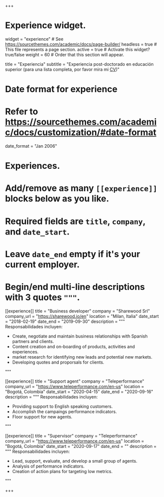 +++
# Experience widget.
widget = "experience"  # See https://sourcethemes.com/academic/docs/page-builder/
headless = true  # This file represents a page section.
active = true  # Activate this widget? true/false
weight = 60  # Order that this section will appear.

title = "Experiencia"
subtitle = "Experiencia post-doctorado en educación superior (para una lista completa, por favor mira mi [CV](/es/files/JDL_CV_es.pdf))"

# Date format for experience
#   Refer to https://sourcethemes.com/academic/docs/customization/#date-format
date_format = "Jan 2006"

# Experiences.
#   Add/remove as many `[[experience]]` blocks below as you like.
#   Required fields are `title`, `company`, and `date_start`.
#   Leave `date_end` empty if it's your current employer.
#   Begin/end multi-line descriptions with 3 quotes `"""`.
[[experience]]
  title = "Business developer"
  company = "Sharewood Srl"
  company_url = "https://sharewood.io/en"
  location = "Milan, Italia"
  date_start = "2018-02-19"
  date_end = "2019-09-30"
  description = """
  Responsabilidades incluyen:
  
  * Create, negotiate and maintain business relationships with Spanish partners and clients. 
  * Content creation and on-boarding of products, activities and experiences.
  * market research for identifying new leads and potential new markets.
  * Developing quotes and proporsals for clients.

  """

[[experience]]
  title = "Support agent"
  company = "Teleperformance"
  company_url = "https://www.teleperformance.com/en-us"
  location = "Bogotá, Colombia"
  date_start = "2020-04-15"
  date_end = "2020-09-16"
  description = """
  Responsabilidades incluyen:
  
  * Providing support to English speaking customers.
  * Accomplish the campaings performance indicators.
  * Floor support for new agents.
  
  """

[[experience]]
  title = "Supervisor"
  company = "Teleperformance"
  company_url = "https://www.teleperformance.com/en-us"
  location = "Bogotá, Colombia"
  date_start = "2020-09-17"
  date_end = ""
  description = """
   Responsabilidades incluyen:
  
  * Lead, support, evaluate, and develop a small group of agents.
  * Analysis of performance indicators.
  * Creation of action plans for targeting low metrics.
  
  """

+++
